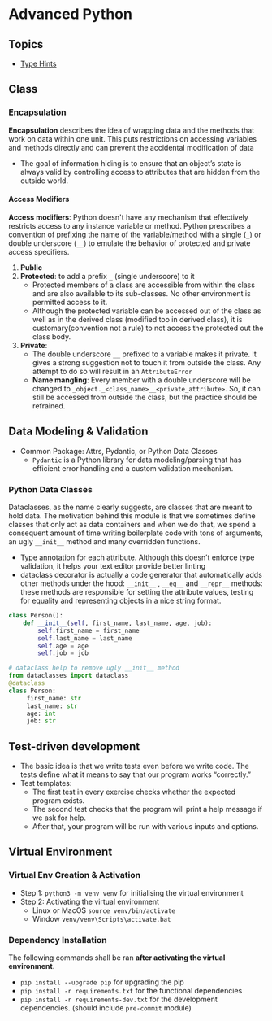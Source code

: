 # Advanced Python

## Topics
- [Type Hints](./type-hints.md)

## Class

### Encapsulation

**Encapsulation** describes the idea of wrapping data and the methods that work on data within one unit. This puts restrictions on accessing variables and methods directly and can prevent the accidental modification of data

- The goal of information hiding is to ensure that an object’s state is always valid by controlling access to attributes that are hidden from the outside world.

#### Access Modifiers

**Access modifiers**: Python doesn't have any mechanism that effectively restricts access to any instance variable or method. Python prescribes a convention of prefixing the name of the variable/method with a single (`_`) or double underscore (`__`) to emulate the behavior of protected and private access specifiers.

1. **Public**
2. **Protected**: to add a prefix `_` (single underscore) to it
   - Protected members of a class are accessible from within the class and are also available to its sub-classes. No other environment is permitted access to it.
   - Although the protected variable can be accessed out of the class as well as in the derived class (modified too in derived class), it is customary(convention not a rule) to not access the protected out the class body.
3. **Private**:
   - The double underscore `__` prefixed to a variable makes it private. It gives a strong suggestion not to touch it from outside the class. Any attempt to do so will result in an `AttributeError`
   - **Name mangling**: Every member with a double underscore will be changed to `_object._<class_name>__<private_attribute>`. So, it can still be accessed from outside the class, but the practice should be refrained.

## Data Modeling & Validation
- Common Package:  Attrs, Pydantic, or Python Data Classes
   - `Pydantic` is a Python library for data modeling/parsing that has efficient error handling and a custom validation mechanism.
### Python Data Classes

Dataclasses, as the name clearly suggests, are classes that are meant to hold data. The motivation behind this module is that we sometimes define classes that only act as data containers and when we do that, we spend a consequent amount of time writing boilerplate code with tons of arguments, an ugly `__init__` method and many overridden functions.

- Type annotation for each attribute. Although this doesn’t enforce type validation, it helps your text editor provide better linting
- dataclass decorator is actually a code generator that automatically adds other methods under the hood: `__init__` , `__eq__` and `__repr__` methods: these methods are responsible for setting the attribute values, testing for equality and representing objects in a nice string format.

```Python
class Person():
    def __init__(self, first_name, last_name, age, job):
        self.first_name = first_name
        self.last_name = last_name
        self.age = age
        self.job = job

# dataclass help to remove ugly __init__ method
from dataclasses import dataclass
@dataclass
class Person:
     first_name: str
     last_name: str
     age: int
     job: str
```

## Test-driven development

- The basic idea is that we write tests even before we write code. The tests define what it means to say that our program works “correctly.”
- Test templates:
  - The first test in every exercise checks whether the expected program exists.
  - The second test checks that the program will print a help message if we ask for help.
  - After that, your program will be run with various inputs and options.

## Virtual Environment
### Virtual Env Creation & Activation

- Step 1: `python3 -m venv venv` for initialising the virtual environment
- Step 2: Activating the virtual environment
   - Linux or MacOS `source venv/bin/activate` 
   - Window `venv/venv\Scripts\activate.bat` 

### Dependency Installation

The following commands shall be ran **after activating the virtual environment**.

- `pip install --upgrade pip` for upgrading the pip
- `pip install -r requirements.txt` for the functional dependencies
- `pip install -r requirements-dev.txt` for the development dependencies. (should include `pre-commit` module)
